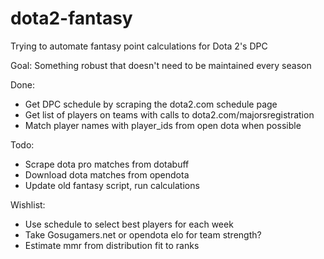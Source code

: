 # dota2-fantasy
Trying to automate fantasy point calculations for Dota 2's DPC

Goal:
Something robust that doesn't need to be maintained every season

Done:
- Get DPC schedule by scraping the dota2.com schedule page
- Get list of players on teams with calls to dota2.com/majorsregistration
- Match player names with player_ids from open dota when possible

Todo:
- Scrape dota pro matches from dotabuff
- Download dota matches from opendota
- Update old fantasy script, run calculations

Wishlist:
- Use schedule to select best players for each week
- Take Gosugamers.net or opendota elo for team strength?
- Estimate mmr from distribution fit to ranks
